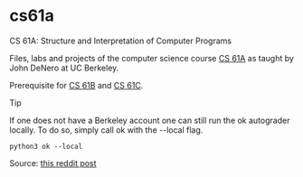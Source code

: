 # cs61a

CS 61A: Structure and Interpretation of Computer Programs

Files, labs and projects of the computer science course [CS 61A](https://cs61a.org/) 
as taught by John DeNero at UC Berkeley.

Prerequisite for [CS 61B](https://www2.eecs.berkeley.edu/Courses/CS61B/) and 
[CS 61C](https://cs61c.org/).

>[!TIP]
>
>If one does not have a Berkeley account one can still run the ok autograder
>locally. To do so, simply call ok with the --local flag.
>
>```
>python3 ok --local
>```
>
>Source: [this reddit post](https://www.reddit.com/r/berkeley/comments/lk8j71/self_studying_cs61a_not_a_berkeley_student/?rdt=63227)
